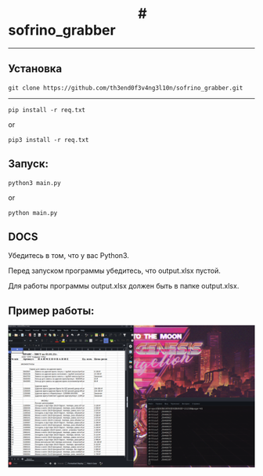 <h1>      &#8195;&#8195;&#8195;&#8195;&#8195; &#8195;&#8195;&#8195;&#8195; #           sofrino_grabber</h1>

----


<h2> Установка </h2>

    git clone https://github.com/th3end0f3v4ng3l10n/sofrino_grabber.git
----
    pip install -r req.txt
or 

    pip3 install -r req.txt

<h2>Запуск: </h2>
    
    python3 main.py
or
    
    python main.py

<h2>DOCS</h2>
Убедитесь в том, что у вас Python3.

Перед запуском программы убедитесь, что output.xlsx пустой.

Для работы программы output.xlsx должен быть в папке output.xlsx.

<h2> Пример работы: </h2>

![Image alt](https://github.com/th3end0f3v4ng3l10n/sofrino_grabber/blob/main/example.png)
